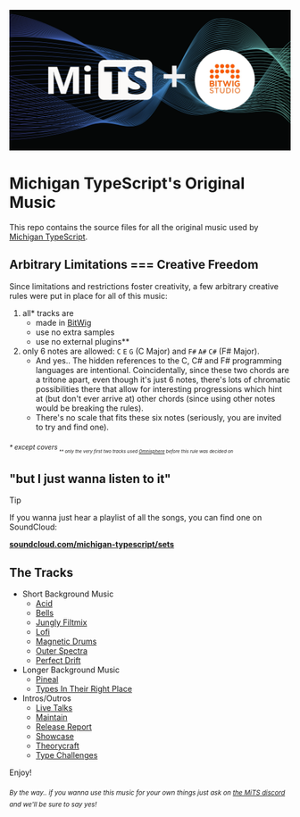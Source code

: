 
<p align="center">
  <img src="./MiTS.png">
</p>

# Michigan TypeScript's Original Music

This repo contains the source files for all the original music used by [Michigan TypeScript](https://www.youtube.com/@MichiganTypeScript/videos).

## Arbitrary Limitations === Creative Freedom

Since limitations and restrictions foster creativity, a few arbitrary creative rules were put in place for all of this music:

1. all\* tracks are
    - made in [BitWig](https://www.bitwig.com)
    - use no extra samples
    - use no external plugins\*\*
1. only 6 notes are allowed: `C` `E` `G` (C Major) and `F#` `A#` `C#` (F# Major).
    - And yes..  The hidden references to the C, C# and F# programming languages are intentional.  Coincidentally, since these two chords are a tritone apart, even though it's just 6 notes, there's lots of chromatic possibilities there that allow for interesting progressions which hint at (but don't ever arrive at) other chords (since using other notes would be breaking the rules).
    - There's no scale that fits these six notes (seriously, you are invited to try and find one).

<sub>_\* except covers_<sub>
<sub>_\*\* only the very first two tracks used [Omnisphere](https://www.spectrasonics.net/products/omnisphere) before this rule was decided on_<sub>

## "but I just wanna listen to it"

> [!TIP]
>  If you wanna just hear a playlist of all the songs, you can find one on SoundCloud:
>
> **[soundcloud.com/michigan-typescript/sets](https://soundcloud.com/michigan-typescript/sets)**

## The Tracks

- Short Background Music
  - [Acid](./bitwig/acid/README.md)
  - [Bells](./bitwig/bells/README.md)
  - [Jungly Filtmix](./bitwig/jungly-filtmix/README.md)
  - [Lofi](./bitwig/lofi/README.md)
  - [Magnetic Drums](./bitwig/magnetic-drums/README.md)
  - [Outer Spectra](./bitwig/outer-spectra/README.md)
  - [Perfect Drift](./bitwig/perfect-drift/README.md)
- Longer Background Music
  - [Pineal](./bitwig/pineal/README.md)
  - [Types In Their Right Place](./bitwig//types-in-their-right-place/README.md)
- Intros/Outros
  - [Live Talks](./bitwig/live-talks/README.md)
  - [Maintain](./bitwig/maintain/README.md)
  - [Release Report](./bitwig/release-report/README.md)
  - [Showcase](./bitwig/showcase/README.md)
  - [Theorycraft](./bitwig/theorycraft/README.md)
  - [Type Challenges](./bitwig/type-challenges/README.md)

Enjoy!

<sub>_By the way.. if you wanna use this music for your own things just ask on [the MiTS discord](https://discord.michigantypescript.com) and we'll be sure to say yes!_</sub>